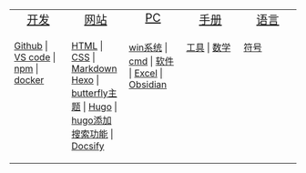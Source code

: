 <table>
<tr valign="top" align="center">
    <td width="20%">
    <a style="font-size:20px", href="#/手册/开发/">开发</a>
    </td>
    <td width="20%">
    <a style="font-size:20px", href="#/手册/网站/">网站</a>
    </td>
    <td width="20%">
    <a style="font-size:20px", href="#/手册/PC/">PC</a>
    </td>
    <td width="20%">
    <a style="font-size:20px", href="#/手册/">手册</a>
    </td>
    <td width="20%">
    <a style="font-size:20px", href="#/手册/语言/">语言</a>
    </td>
</tr>
<tr valign="top">
    <td width="20%">
    <p>
    <a href="#/手册/开发/Github.md">Github</a> | <a href="#/手册/开发/VScode.md">VS code</a> | <a href="#/手册/开发/npm.md">npm</a> | <a href="#/手册/开发/docker.md">docker</a><br/>
    </p>
    </td>
    <td width="20%">
    <p>
    <a href="#/手册/网站/语法/HTML.md">HTML</a> | <a href="#/手册/网站/语法/CSS.md">CSS</a> | <a href="#/手册/网站/语法/Markdown.md">Markdown</a><br/>
    <a href="#/手册/网站/博客/hexo.md">Hexo</a> | <a href="#手册/网站/博客/butterfly主题说明书.md">butterfly主题</a> | <a href="#/手册/网站/博客/hugo.md">Hugo</a> | <a href="#/手册/网站/博客/hugo添加搜索功能.md">hugo添加搜索功能</a> | <a href="#/手册/网站/博客/docsify.md">Docsify</a><br/>
    </p>
    </td>
    <td width="20%">
    <p>
    <a href="#/手册/PC/win系统.md">win系统</a> | <a href="#/手册/PC/cmd.md">cmd</a> | <a href="#/手册/PC/软件/">软件</a> | <a href="#/手册/PC/软件/Excel.md">Excel</a> | <a href="#/手册/PC/软件/Obsidian.md">Obsidian</a><br/>
    </p>
    </td>
    <td width="20%">
    <p>
    <a href="#/手册/工具.md">工具</a> | <a href="#/手册/数学.md">数学</a><br/>
    </p>
    </td>
    <td width="20%">
    <p>
    <a href="#/手册/语言/符号.md">符号</a><br/>
    </p>
    </td>
</tr>
</table>